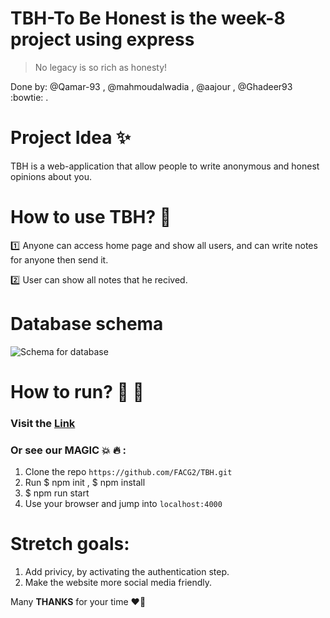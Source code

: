 # TBH-To Be Honest is the week-8 project using express  

> No legacy is so rich as honesty!

Done by: @Qamar-93 , @mahmoudalwadia , @aajour , @Ghadeer93 :bowtie: .

# Project Idea :sparkles:

TBH is a web-application that allow people to write anonymous and honest opinions about you.


 # How to use TBH? :eyes: 

 :one: Anyone can access home page and show all users, and can write notes for anyone then send it.

 :two: User can show all notes that he recived.

 # Database schema

 ![Schema for database](https://image.ibb.co/dU2YBk/databeas.png)
 
 # How to run? :key: :runner:
 ### Visit the [Link](https://thb-repo.herokuapp.com/home)
 
 ### Or see our **MAGIC** :boom: :fire: :
 1) Clone the repo `https://github.com/FACG2/TBH.git`
 2) Run $ npm init , $ npm install
 3) $ npm run start
 4) Use your browser and jump into `localhost:4000`
 
 # Stretch goals: 
 1) Add privicy, by activating the authentication step.
 2) Make the website more social media friendly. 
 
 
 Many **THANKS** for your time :heart::metal:
 
  

 
 
 
 
